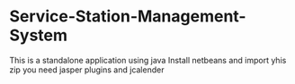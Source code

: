 # Service-Station-Management-System
This is a standalone application using java
Install netbeans and import yhis zip
you need jasper plugins and jcalender
